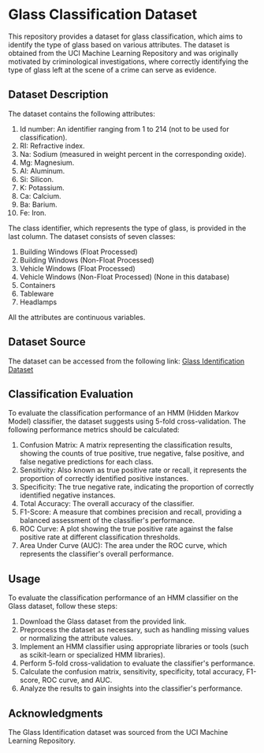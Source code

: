 # Glass Classification Dataset

This repository provides a dataset for glass classification, which aims to identify the type of glass based on various attributes. The dataset is obtained from the UCI Machine Learning Repository and was originally motivated by criminological investigations, where correctly identifying the type of glass left at the scene of a crime can serve as evidence.

## Dataset Description

The dataset contains the following attributes:

1. Id number: An identifier ranging from 1 to 214 (not to be used for classification).
2. RI: Refractive index.
3. Na: Sodium (measured in weight percent in the corresponding oxide).
4. Mg: Magnesium.
5. Al: Aluminum.
6. Si: Silicon.
7. K: Potassium.
8. Ca: Calcium.
9. Ba: Barium.
10. Fe: Iron.

The class identifier, which represents the type of glass, is provided in the last column. The dataset consists of seven classes:

1. Building Windows (Float Processed)
2. Building Windows (Non-Float Processed)
3. Vehicle Windows (Float Processed)
4. Vehicle Windows (Non-Float Processed) (None in this database)
5. Containers
6. Tableware
7. Headlamps

All the attributes are continuous variables.

## Dataset Source

The dataset can be accessed from the following link: [Glass Identification Dataset](https://archive.ics.uci.edu/ml/datasets/Glass+Identification)

## Classification Evaluation

To evaluate the classification performance of an HMM (Hidden Markov Model) classifier, the dataset suggests using 5-fold cross-validation. The following performance metrics should be calculated:

1. Confusion Matrix: A matrix representing the classification results, showing the counts of true positive, true negative, false positive, and false negative predictions for each class.
2. Sensitivity: Also known as true positive rate or recall, it represents the proportion of correctly identified positive instances.
3. Specificity: The true negative rate, indicating the proportion of correctly identified negative instances.
4. Total Accuracy: The overall accuracy of the classifier.
5. F1-Score: A measure that combines precision and recall, providing a balanced assessment of the classifier's performance.
6. ROC Curve: A plot showing the true positive rate against the false positive rate at different classification thresholds.
7. Area Under Curve (AUC): The area under the ROC curve, which represents the classifier's overall performance.

## Usage

To evaluate the classification performance of an HMM classifier on the Glass dataset, follow these steps:

1. Download the Glass dataset from the provided link.
2. Preprocess the dataset as necessary, such as handling missing values or normalizing the attribute values.
3. Implement an HMM classifier using appropriate libraries or tools (such as scikit-learn or specialized HMM libraries).
4. Perform 5-fold cross-validation to evaluate the classifier's performance.
5. Calculate the confusion matrix, sensitivity, specificity, total accuracy, F1-score, ROC curve, and AUC.
6. Analyze the results to gain insights into the classifier's performance.

## Acknowledgments

The Glass Identification dataset was sourced from the UCI Machine Learning Repository.
